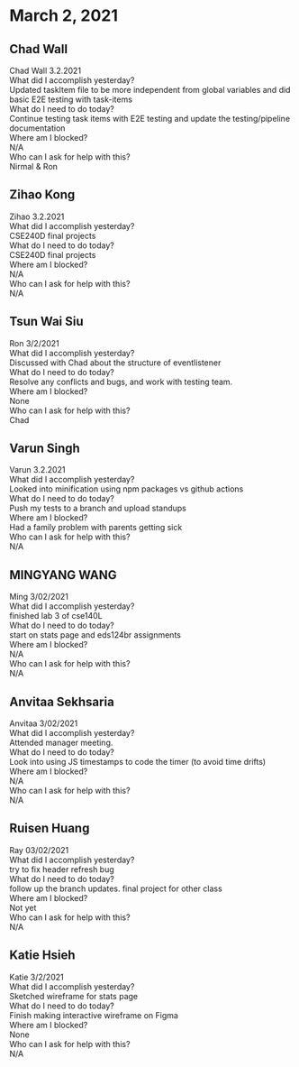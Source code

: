 # March 2, 2021

## Chad Wall
Chad Wall 3.2.2021\
What did I accomplish yesterday?\
Updated taskItem file to be more independent from global variables and did basic E2E testing with task-items\
What do I need to do today?\
Continue testing task items with E2E testing and update the testing/pipeline documentation\
Where am I blocked?\
N/A\
Who can I ask for help with this?\
Nirmal & Ron

## Zihao Kong
Zihao 3.2.2021\
What did I accomplish yesterday?\
CSE240D final projects\
What do I need to do today?\
CSE240D final projects\
Where am I blocked?\
N/A\
Who can I ask for help with this?\
N/A

## Tsun Wai Siu
Ron 3/2/2021\
  What did I accomplish yesterday?\
Discussed with Chad about the structure of eventlistener\
  What do I need to do today?\
 Resolve any conflicts and bugs, and work with testing team.\
  Where am I blocked?\
None\
  Who can I ask for help with this?\
Chad

## Varun Singh
Varun 3.2.2021\
What did I accomplish yesterday?\
Looked into minification using npm packages vs github actions\
What do I need to do today?\
Push my tests to a branch and upload standups\
Where am I blocked?\
Had a family problem with parents getting sick\
Who can I ask for help with this?\
N/A

## MINGYANG WANG 
Ming 3/02/2021\
 What did I accomplish yesterday?\
finished lab 3 of cse140L\
 What do I need to do today?\
start on stats page and eds124br assignments\
 Where am I blocked?\
N/A\
 Who can I ask for help with this?\
N/A

## Anvitaa Sekhsaria
Anvitaa 3/02/2021\
 What did I accomplish yesterday?\
Attended manager meeting.\
 What do I need to do today?\
Look into using JS timestamps to code the timer (to avoid time drifts)\
 Where am I blocked?\
N/A\
 Who can I ask for help with this?\
N/A

## Ruisen Huang 
Ray 03/02/2021\
 What did I accomplish yesterday?\
try to fix header refresh bug\
 What do I need to do today?\
follow up the branch updates. final project for other class\
 Where am I blocked?\
Not yet\
 Who can I ask for help with this?\
N/A

## Katie Hsieh 
Katie 3/2/2021\
What did I accomplish yesterday?\
Sketched wireframe for stats page\
What do I need to do today?\
Finish making interactive wireframe on Figma\
Where am I blocked?\
None\
Who can I ask for help with this?\
N/A